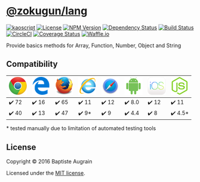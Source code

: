 [@zokugun/lang](https://github.com/ZokugunKS/lang)
=================================================================

[![kaoscript](https://img.shields.io/badge/language-kaoscript-orange.svg)](https://github.com/kaoscript/kaoscript)
[![License](https://img.shields.io/badge/license-MIT-blue.svg)](./LICENSE)
[![NPM Version](https://img.shields.io/npm/v/@zokugun/lang.svg?colorB=green)](https://www.npmjs.com/package/@zokugun/lang)
[![Dependency Status](https://badges.depfu.com/badges/3c221673253adbcd9f9672933837315e/overview.svg)](https://depfu.com/github/ZokugunKS/lang)
[![Build Status](https://travis-ci.org/ZokugunKS/lang.svg?branch=master)](https://travis-ci.org/ZokugunKS/lang)
[![CircleCI](https://circleci.com/gh/ZokugunKS/lang/tree/master.svg?style=shield)](https://circleci.com/gh/ZokugunKS/lang/tree/master)
[![Coverage Status](https://img.shields.io/coveralls/ZokugunKS/lang/master.svg)](https://coveralls.io/github/ZokugunKS/lang)
[![Waffle.io](https://img.shields.io/badge/kanban-waffle.io-blue.svg)](https://waffle.io/ZokugunKS/lang)

Provide basics methods for Array, Function, Number, Object and String

Compatibility
---------------------

| ![Chrome][chrome]      | ![Edge][edge]          | ![Firefox][firefox]    | ![IE][ie]              | ![Safari][safari]      | ![Android][android]      | ![iOS][ios]               | ![Node.js][nodejs]        |
|------------------------|------------------------|------------------------|------------------------|------------------------|--------------------------|---------------------------|---------------------------|
| :heavy_check_mark: 72  | :heavy_check_mark: 16  | :heavy_check_mark: 65  | :heavy_check_mark: 11  | :heavy_check_mark: 12  | :heavy_check_mark: 8.0  | :heavy_check_mark: 12     | :heavy_check_mark: 11      |
| :heavy_check_mark: 40  | :heavy_check_mark: 13  | :heavy_check_mark: 47  | :heavy_check_mark: 9*   | :heavy_check_mark: 9   | :heavy_check_mark: 4.4   | :heavy_check_mark: 8      | :heavy_check_mark: 4.5*      |

\* tested manually due to limitation of automated testing tools

License
-------

Copyright &copy; 2016 Baptiste Augrain

Licensed under the [MIT license](http://www.opensource.org/licenses/mit-license.php).

[chrome]: https://github.com/daiyam/assets/raw/master/icons/48/browser_chrome.png "Chrome"
[edge]: https://github.com/daiyam/assets/raw/master/icons/48/browser_edge.png "Edge"
[firefox]: https://github.com/daiyam/assets/raw/master/icons/48/browser_firefox.png "Firefox"
[ie]: https://github.com/daiyam/assets/raw/master/icons/48/browser_ie.png "IE"
[safari]: https://github.com/daiyam/assets/raw/master/icons/48/browser_safari.png "Safari"
[android]: https://github.com/daiyam/assets/raw/master/icons/48/os_android.png "Android"
[ios]: https://github.com/daiyam/assets/raw/master/icons/48/os_ios.png "iOS"
[nodejs]: https://github.com/daiyam/assets/raw/master/icons/48/runtime_nodejs.png "Node.js"